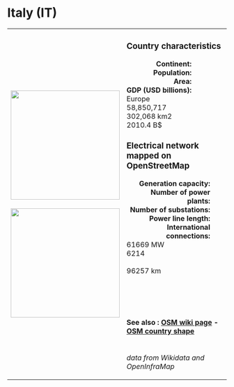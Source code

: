 # Italy (IT)

<table width="90%">
<tr>
<td>
<img src="http://commons.wikimedia.org/wiki/Special:FilePath/Flag%20of%20Italy.svg" width="250">
<br><br>
<img src="http://commons.wikimedia.org/wiki/Special:FilePath/Italy%20on%20the%20globe%20%28Europe%20centered%29.svg" width="250"></td>
<td>
<h3>Country characteristics</h3>
<div style="display: inline-block;text-align:right;margin-right:30px;font-weight: bold;">
Continent:<br>Population:<br>Area:<br>GDP (USD billions):
</div>
<div style="display: inline-block;">
Europe<br>58,850,717<br>302,068 km2<br>2010.4 B$
</div>
<h3>Electrical network mapped on OpenStreetMap</h3>
<div style="display: inline-block;text-align:right;margin-right:30px;font-weight: bold;">Generation capacity:<br>
Number of power plants:<br>
Number of substations:<br>
Power line length:<br>
International connections:<br>
</div>
<div style="display: inline-block;">61669 MW<br>
6214<br>
<br>
96257 km<br>
<br>
</div>

<br><br><h4>See also :
<a href="https://wiki.openstreetmap.org/wiki/Power_networks/Italy" target="_blank">OSM wiki page</a> -
<a href="https://openstreetmap.org/relation/365331" target="_blank">OSM country shape</a>
</h4>

<br><i>data from Wikidata and OpenInfraMap</i>
</td>
</tr>
</table>




